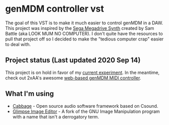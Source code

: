# genMDM controller vst
The goal of this VST is to make it much easier to control genMDM in a DAW. This project was inspired by the [Sega Megadrive Synth](https://www.lookmumnocomputer.com/projects#/sega-megadrive-synth) created by Sam Battle (aka LOOK MUM NO COMPUTER). I don't quite have the resources to pull that project off so I decided to make the "tedious computer crap" easier to deal with.

## Project status (Last updated 2020 Sep 14)
This project is on hold in favor of my [current experiment](https://github.com/nikolyst/lrcd). In the meantime, check out 2xAA's awesome [web-based genMDM MIDI controller](https://github.com/2xAA/genmdm-editor).

## What I'm using
* [Cabbage](https://github.com/rorywalsh/cabbage) - Open source audio software framework based on Csound.
* [Glimpse Image Editor](https://github.com/glimpse-editor/Glimpse) - A fork of the GNU Image Manipulation program with a name that isn't a derrogatory term.
